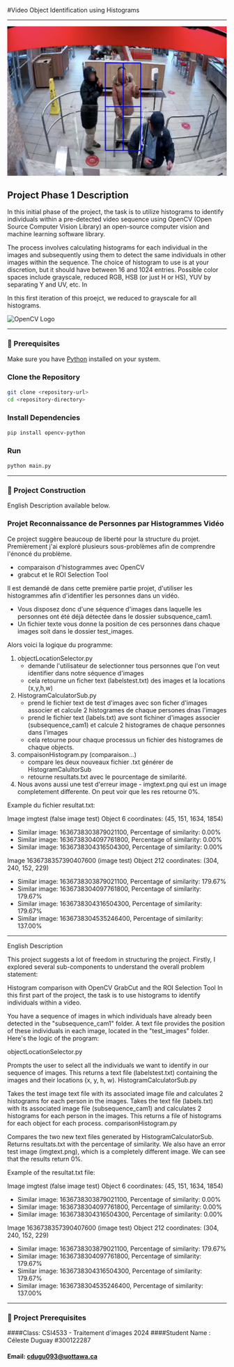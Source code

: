 #Video Object Identification using Histograms

--- 



![Histogram Example](demo.png)

## Project Phase 1 Description

In this initial phase of the project, 
the task is to utilize histograms to identify individuals 
within a pre-detected video sequence using OpenCV (Open Source Computer Vision Library) an open-source computer vision and machine learning software library. 

The process involves calculating histograms for each individual in the images and subsequently using them to detect the same individuals in other images within the sequence. The choice of histogram to use is at your discretion, 
but it should have between 16 and 1024 entries. 
Possible color spaces include grayscale, reduced RGB, HSB (or just H or HS), YUV by separating Y and UV, etc. In

In this first iteration of this proejct, we reduced to grayscale for all histograms.

<img src="https://opencv.org/wp-content/uploads/2019/02/opencv-logo-1.png" alt="OpenCV Logo" width="50"/> 


--- 



### 📎 Prerequisites
Make sure you have [Python](https://www.python.org/downloads/) installed on your system.

### Clone the Repository
```bash
git clone <repository-url>
cd <repository-directory>
```

### Install Dependencies

```bash
pip install opencv-python
```

### Run
```bash
python main.py
```



---

### 🚀 Project Construction
English Description available below. 
### Projet Reconnaissance de Personnes par Histogrammes Vidéo


Ce project suggère beaucoup de liberté pour la structure du projet. Premièrement j'ai exploré plusieurs sous-problèmes afin 
de comprendre l'énoncé du problème. 

- comparaison d'histogrammes avec OpenCV
- grabcut et le ROI Selection Tool

Il est demandé de dans cette première partie projet, d'utiliser les histogrammes afin d'identifier les personnes dans un vidéo.

- Vous disposez donc d'une séquence d'images dans laquelle les personnes ont été déjà détectée dans le dossier subsquence_cam1.
- Un fichier texte vous donne la position de ces personnes dans chaque images soit dans le dossier test_images.


Alors voici la logique du programme: 

1. objectLocationSelector.py
    - demande l'utilisateur de selectionner tous personnes que l'on veut identifier dans notre séquence d'images
    - cela retourne un ficher text (labelstest.txt) des images et la locations (x,y,h,w) 
2. HistogramCalculatorSub.py
    - prend le fichier text de test d'images avec son ficher d'images associer et calcule 2 histogrames de chaque persones dnas l'images
    - prend le fichier text (labels.txt) ave sont fichiner d'images associer (subsequence_cam1) et calcule 2 histogrames de chaque personnes dans l'images
    - cela retourne pour chaque processus un fichier des histogrames de chaque objects.
3. compaisonHistogram.py (comparaison...)
    - compare les deux nouveaux fichier .txt générer de HistogramCalultorSub
    - retourne resultats.txt avec le pourcentage de similarité.
4. Nous avons aussi une test d'erreur image - imgtext.png qui est un image completement differente. On peut voir que les res retourne 0%. 


Example du fichier resultat.txt: 


Image imgtest (false image test)
Object 6 coordinates: (45, 151, 1634, 1854)
- Similar image: 1636738303879021100, Percentage of similarity: 0.00%
- Similar image: 1636738304097761800, Percentage of similarity: 0.00%
- Similar image: 1636738304316504300, Percentage of similarity: 0.00%

Image 1636738357390407600 (image test)
Object 212 coordinates: (304, 240, 152, 229)
- Similar image: 1636738303879021100, Percentage of similarity: 179.67%
- Similar image: 1636738304097761800, Percentage of similarity: 179.67%
- Similar image: 1636738304316504300, Percentage of similarity: 179.67%
- Similar image: 1636738304535246400, Percentage of similarity: 137.00%



--- 




English Description



This project suggests a lot of freedom in structuring the project. Firstly, I explored several sub-components to understand the overall problem statement:

Histogram comparison with OpenCV
GrabCut and the ROI Selection Tool
In this first part of the project, the task is to use histograms to identify individuals within a video.

You have a sequence of images in which individuals have already been detected in the "subsequence_cam1" folder.
A text file provides the position of these individuals in each image, located in the "test_images" folder.
Here's the logic of the program:

objectLocationSelector.py

Prompts the user to select all the individuals we want to identify in our sequence of images.
This returns a text file (labelstest.txt) containing the images and their locations (x, y, h, w).
HistogramCalculatorSub.py

Takes the test image text file with its associated image file and calculates 2 histograms for each person in the images.
Takes the text file (labels.txt) with its associated image file (subsequence_cam1) and calculates 2 histograms for each person in the images.
This returns a file of histograms for each object for each process.
comparisonHistogram.py

Compares the two new text files generated by HistogramCalculatorSub.
Returns resultats.txt with the percentage of similarity.
We also have an error test image (imgtext.png), which is a completely different image. We can see that the results return 0%.

Example of the resultat.txt file:


Image imgtest (false image test)
Object 6 coordinates: (45, 151, 1634, 1854)
- Similar image: 1636738303879021100, Percentage of similarity: 0.00%
- Similar image: 1636738304097761800, Percentage of similarity: 0.00%
- Similar image: 1636738304316504300, Percentage of similarity: 0.00%

Image 1636738357390407600 (image test)
Object 212 coordinates: (304, 240, 152, 229)
- Similar image: 1636738303879021100, Percentage of similarity: 179.67%
- Similar image: 1636738304097761800, Percentage of similarity: 179.67%
- Similar image: 1636738304316504300, Percentage of similarity: 179.67%
- Similar image: 1636738304535246400, Percentage of similarity: 137.00%



---


### 📎 Project Prerequisites

####Class: CSI4533 - Traitement d'images 2024
####Student Name : Céleste Duguay #300122287
#### Email: cdugu093@uottawa.ca

